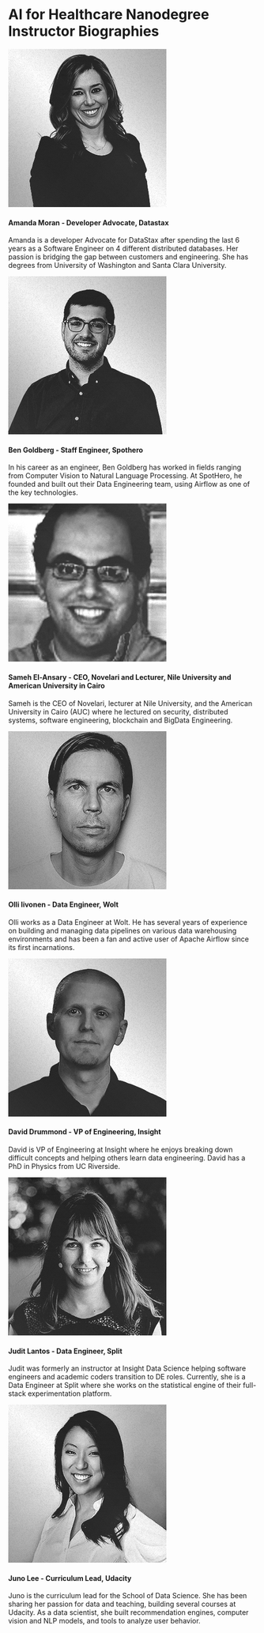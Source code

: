 # AI for Healthcare Nanodegree Instructor Biographies

![Amanda Moran](./images/amanda-moran.jpg)
#### Amanda Moran - Developer Advocate, Datastax
Amanda is a developer Advocate for DataStax after spending the last 6 years as a Software Engineer on 4 different distributed databases. Her passion is bridging the gap between customers and engineering. She has degrees from University of Washington and Santa Clara University. 
<br />    

![Ben Goldberg](./images/ben-goldberg.jpg)
#### Ben Goldberg - Staff Engineer, Spothero
In his career as an engineer, Ben Goldberg has worked in fields ranging from Computer Vision to Natural Language Processing. At SpotHero, he founded and built out their Data Engineering team, using Airflow as one of the key technologies. 
<br />  

![Sameh El-Ansary](./images/sameh-el-ansary.jpg)
#### Sameh El-Ansary - CEO, Novelari and Lecturer, Nile University and American University in Cairo
Sameh is the CEO of Novelari, lecturer at Nile University, and the American University in Cairo (AUC) where he lectured on security, distributed systems, software engineering, blockchain and BigData Engineering.
<br />   

![Olli Iivonen](./images/olli-iivonen.jpg)
#### Olli Iivonen - Data Engineer, Wolt
Olli works as a Data Engineer at Wolt. He has several years of experience on building and managing data pipelines on various data warehousing environments and has been a fan and active user of Apache Airflow since its first incarnations.
<br />   

![David Drummond](./images/david-drummond.jpg)
#### David Drummond - VP of Engineering, Insight
David is VP of Engineering at Insight where he enjoys breaking down difficult concepts and helping others learn data engineering. David has a PhD in Physics from UC Riverside.
<br />    

![Judit Lantos](./images/judit-lantos.jpg)
#### Judit Lantos - Data Engineer, Split
Judit was formerly an instructor at Insight Data Science helping software engineers and academic coders transition to DE roles. Currently, she is a Data Engineer at Split where she works on the statistical engine of their full-stack experimentation platform.
<br />   

![Juno Lee](./images/juno-lee.jpg)
#### Juno Lee - Curriculum Lead, Udacity
Juno is the curriculum lead for the School of Data Science. She has been sharing her passion for data and teaching, building several courses at Udacity. As a data scientist, she built recommendation engines, computer vision and NLP models, and tools to analyze user behavior.
<br />
